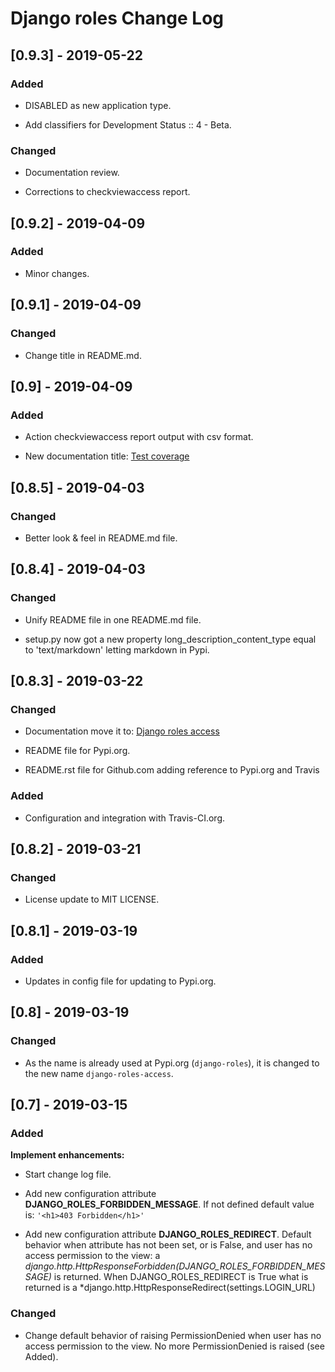 # Django roles Change Log

## [0.9.3] - 2019-05-22

### Added

- DISABLED as new application type.

- Add classifiers for Development Status :: 4 - Beta.

### Changed

- Documentation review.

- Corrections to checkviewaccess report.

## [0.9.2] - 2019-04-09

### Added

- Minor changes.

## [0.9.1] - 2019-04-09

### Changed

- Change title in README.md.

## [0.9] - 2019-04-09

### Added

- Action checkviewaccess report output with csv format.

- New documentation title: [Test coverage](https://django-roles-access.github.io/coverage.html)

## [0.8.5] - 2019-04-03

### Changed

- Better look & feel in README.md file.

## [0.8.4] - 2019-04-03

### Changed

- Unify README file in one README.md file. 

- setup.py now got a new property long_description_content_type equal to
  'text/markdown' letting markdown in Pypi.

## [0.8.3] - 2019-03-22

### Changed

- Documentation move it to: [Django roles access](https://django-roles-access.github.io)

- README file for Pypi.org.

- README.rst file for Github.com adding reference to Pypi.org and Travis

### Added

- Configuration and integration with Travis-CI.org.

## [0.8.2] - 2019-03-21

### Changed

- License update to MIT LICENSE.

## [0.8.1]  - 2019-03-19

### Added

- Updates in config file for updating to Pypi.org.

## [0.8] - 2019-03-19

### Changed
- As the name is already used at Pypi.org (`django-roles`), it is changed to 
the new name `django-roles-access`.

## [0.7] - 2019-03-15

### Added
**Implement enhancements:**

- Start change log file.

- Add new configuration attribute **DJANGO_ROLES_FORBIDDEN_MESSAGE**. If not 
defined default value is: `'<h1>403 Forbidden</h1>'`

- Add new configuration attribute **DJANGO_ROLES_REDIRECT**. Default behavior
 when attribute has not been set, or is False, and user has no access 
 permission to the view: a 
 *django.http.HttpResponseForbidden(DJANGO_ROLES_FORBIDDEN_MESSAGE)* is 
 returned. When DJANGO_ROLES_REDIRECT is True what is returned is a
 *django.http.HttpResponseRedirect(settings.LOGIN_URL)

### Changed

- Change default behavior of raising PermissionDenied when user has no access
 permission to the view. No more PermissionDenied is raised (see Added).

